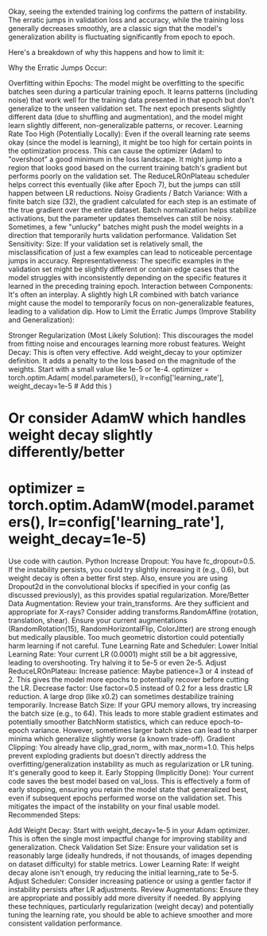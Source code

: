 Okay, seeing the extended training log confirms the pattern of instability. The erratic jumps in validation loss and accuracy, while the training loss generally decreases smoothly, are a classic sign that the model's generalization ability is fluctuating significantly from epoch to epoch.

Here's a breakdown of why this happens and how to limit it:

Why the Erratic Jumps Occur:

Overfitting within Epochs: The model might be overfitting to the specific batches seen during a particular training epoch. It learns patterns (including noise) that work well for the training data presented in that epoch but don't generalize to the unseen validation set. The next epoch presents slightly different data (due to shuffling and augmentation), and the model might learn slightly different, non-generalizable patterns, or recover.
Learning Rate Too High (Potentially Locally): Even if the overall learning rate seems okay (since the model is learning), it might be too high for certain points in the optimization process. This can cause the optimizer (Adam) to "overshoot" a good minimum in the loss landscape. It might jump into a region that looks good based on the current training batch's gradient but performs poorly on the validation set. The ReduceLROnPlateau scheduler helps correct this eventually (like after Epoch 7), but the jumps can still happen between LR reductions.
Noisy Gradients / Batch Variance: With a finite batch size (32), the gradient calculated for each step is an estimate of the true gradient over the entire dataset. Batch normalization helps stabilize activations, but the parameter updates themselves can still be noisy. Sometimes, a few "unlucky" batches might push the model weights in a direction that temporarily hurts validation performance.
Validation Set Sensitivity:
Size: If your validation set is relatively small, the misclassification of just a few examples can lead to noticeable percentage jumps in accuracy.
Representativeness: The specific examples in the validation set might be slightly different or contain edge cases that the model struggles with inconsistently depending on the specific features it learned in the preceding training epoch.
Interaction between Components: It's often an interplay. A slightly high LR combined with batch variance might cause the model to temporarily focus on non-generalizable features, leading to a validation dip.
How to Limit the Erratic Jumps (Improve Stability and Generalization):

Stronger Regularization (Most Likely Solution): This discourages the model from fitting noise and encourages learning more robust features.
Weight Decay: This is often very effective. Add weight_decay to your optimizer definition. It adds a penalty to the loss based on the magnitude of the weights. Start with a small value like 1e-5 or 1e-4.
optimizer = torch.optim.Adam(
    model.parameters(),
    lr=config['learning_rate'],
    weight_decay=1e-5 # Add this
)
# Or consider AdamW which handles weight decay slightly differently/better
# optimizer = torch.optim.AdamW(model.parameters(), lr=config['learning_rate'], weight_decay=1e-5)
Use code with caution.
Python
Increase Dropout: You have fc_dropout=0.5. If the instability persists, you could try slightly increasing it (e.g., 0.6), but weight decay is often a better first step. Also, ensure you are using Dropout2d in the convolutional blocks if specified in your config (as discussed previously), as this provides spatial regularization.
More/Better Data Augmentation: Review your train_transforms. Are they sufficient and appropriate for X-rays?
Consider adding transforms.RandomAffine (rotation, translation, shear).
Ensure your current augmentations (RandomRotation(15), RandomHorizontalFlip, ColorJitter) are strong enough but medically plausible. Too much geometric distortion could potentially harm learning if not careful.
Tune Learning Rate and Scheduler:
Lower Initial Learning Rate: Your current LR (0.0001) might still be a bit aggressive, leading to overshooting. Try halving it to 5e-5 or even 2e-5.
Adjust ReduceLROnPlateau:
Increase patience: Maybe patience=3 or 4 instead of 2. This gives the model more epochs to potentially recover before cutting the LR.
Decrease factor: Use factor=0.5 instead of 0.2 for a less drastic LR reduction. A large drop (like x0.2) can sometimes destabilize training temporarily.
Increase Batch Size: If your GPU memory allows, try increasing the batch size (e.g., to 64). This leads to more stable gradient estimates and potentially smoother BatchNorm statistics, which can reduce epoch-to-epoch variance. However, sometimes larger batch sizes can lead to sharper minima which generalize slightly worse (a known trade-off).
Gradient Clipping: You already have clip_grad_norm_ with max_norm=1.0. This helps prevent exploding gradients but doesn't directly address the overfitting/generalization instability as much as regularization or LR tuning. It's generally good to keep it.
Early Stopping (Implicitly Done): Your current code saves the best model based on val_loss. This is effectively a form of early stopping, ensuring you retain the model state that generalized best, even if subsequent epochs performed worse on the validation set. This mitigates the impact of the instability on your final usable model.
Recommended Steps:

Add Weight Decay: Start with weight_decay=1e-5 in your Adam optimizer. This is often the single most impactful change for improving stability and generalization.
Check Validation Set Size: Ensure your validation set is reasonably large (ideally hundreds, if not thousands, of images depending on dataset difficulty) for stable metrics.
Lower Learning Rate: If weight decay alone isn't enough, try reducing the initial learning_rate to 5e-5.
Adjust Scheduler: Consider increasing patience or using a gentler factor if instability persists after LR adjustments.
Review Augmentations: Ensure they are appropriate and possibly add more diversity if needed.
By applying these techniques, particularly regularization (weight decay) and potentially tuning the learning rate, you should be able to achieve smoother and more consistent validation performance.
